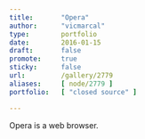```yaml
---
title:       "Opera"
author:      "vicmarcal"
type:        portfolio
date:        2016-01-15
draft:       false
promote:     true
sticky:      false
url:         /gallery/2779
aliases:     [ node/2779 ]
portfolio:   [ "closed source" ]

---
```


Opera is a web browser.
